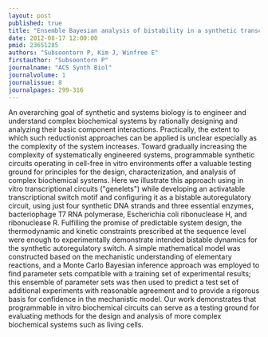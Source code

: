 ```yaml
---
layout: post
published: true
title: "Ensemble Bayesian analysis of bistability in a synthetic transcriptional switch."
date: 2012-08-17 12:00:00
pmid: 23651285
authors: "Subsoontorn P, Kim J, Winfree E"
firstauthor: "Subsoontorn P"
journalname: "ACS Synth Biol"
journalvolume: 1
journalissue: 8
journalpages: 299-316
---
```


An overarching goal of synthetic and systems biology is to engineer and understand complex biochemical systems by rationally designing and analyzing their basic component interactions. Practically, the extent to which such reductionist approaches can be applied is unclear especially as the complexity of the system increases. Toward gradually increasing the complexity of systematically engineered systems, programmable synthetic circuits operating in cell-free in vitro environments offer a valuable testing ground for principles for the design, characterization, and analysis of complex biochemical systems. Here we illustrate this approach using in vitro transcriptional circuits ("genelets") while developing an activatable transcriptional switch motif and configuring it as a bistable autoregulatory circuit, using just four synthetic DNA strands and three essential enzymes, bacteriophage T7 RNA polymerase, Escherichia coli ribonuclease H, and ribonuclease R. Fulfilling the promise of predictable system design, the thermodynamic and kinetic constraints prescribed at the sequence level were enough to experimentally demonstrate intended bistable dynamics for the synthetic autoregulatory switch. A simple mathematical model was constructed based on the mechanistic understanding of elementary reactions, and a Monte Carlo Bayesian inference approach was employed to find parameter sets compatible with a training set of experimental results; this ensemble of parameter sets was then used to predict a test set of additional experiments with reasonable agreement and to provide a rigorous basis for confidence in the mechanistic model. Our work demonstrates that programmable in vitro biochemical circuits can serve as a testing ground for evaluating methods for the design and analysis of more complex biochemical systems such as living cells.


